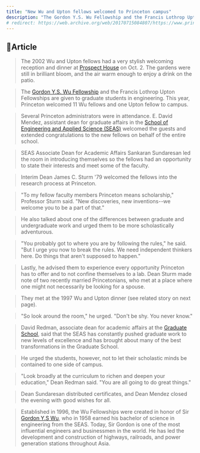 ```yaml
---
title: "New Wu and Upton fellows welcomed to Princeton campus"
description: "The Gordon Y.S. Wu Fellowship and the Francis Lothrop Upton Fellowships are given to graduate students in engineering."
# redirect: https://web.archive.org/web/20170715084807/https://www.princeton.edu/engineering/eqnews/winter02-03/feature10.html
---
```


## 📰Article

> The 2002 Wu and Upton fellows had a very stylish welcoming reception and dinner at [Prospect House](https://prospecthouse.princeton.edu/) on Oct. 2. The gardens were still in brilliant bloom, and the air warm enough to enjoy a drink on the patio.

> The [Gordon Y.S. Wu Fellowship](https://gradschool.princeton.edu/financial-support/fellowships/princeton-fellowships/gordon-wu-fellowship) and the Francis Lothrop Upton Fellowships are given to graduate students in engineering. This year, Princeton welcomed 11 Wu fellows and one Upton fellow to campus. 

> Several Princeton administrators were in attendance. E. David Mendez, assistant dean for graduate affairs in the [School of Engineering and Applied Science (SEAS)](https://engineering.princeton.edu/) welcomed the guests and extended congratulations to the new fellows on behalf of the entire school.

> SEAS Associate Dean for Academic Affairs Sankaran Sundaresan led the room in introducing themselves so the fellows had an opportunity to state their interests and meet some of the faculty.

> Interim Dean James C. Sturm '79 welcomed the fellows into the research process at Princeton.

> "To my fellow faculty members Princeton means scholarship," Professor Sturm said. "New discoveries, new inventions--we welcome you to be a part of that."

> He also talked about one of the differences between graduate and undergraduate work and urged them to be more scholastically adventurous.

> "You probably got to where you are by following the rules," he said. "But I urge you now to break the rules. We need independent thinkers here. Do things that aren't supposed to happen."

> Lastly, he advised them to experience every opportunity Princeton has to offer and to not confine themselves to a lab. Dean Sturm made note of two recently married Princetonians, who met at a place where one might not necessarily be looking for a spouse.

> They met at the 1997 Wu and Upton dinner (see related story on next page).

> "So look around the room," he urged. "Don't be shy. You never know."

> David Redman, associate dean for academic affairs at the [Graduate School](https://gradschool.princeton.edu/), said that the SEAS has constantly pushed graduate work to new levels of excellence and has brought about many of the best transformations in the Graduate School.

> He urged the students, however, not to let their scholastic minds be contained to one side of campus.

> "Look broadly at the curriculum to richen and deepen your education," Dean Redman said. "You are all going to do great things."

> Dean Sundaresan distributed certificates, and Dean Mendez closed the evening with good wishes for all.

> Established in 1996, the Wu Fellowships were created in honor of Sir [Gordon Y.S Wu](https://en.wikipedia.org/wiki/Gordon_Wu), who in 1958 earned his bachelor of science in engineering from the SEAS. Today, Sir Gordon is one of the most influential engineers and businessmen in the world. He has led the development and construction of highways, railroads, and power generation stations throughout Asia.
